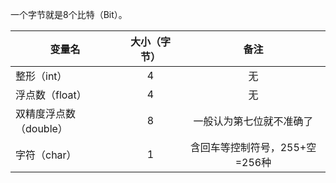 一个字节就是8个比特（Bit）。

| 变量名      | 大小（字节）     |备注     |
| ---------- | :-----------:  | :-----------: |
| 整形（int）     | 4     | 无     |
| 浮点数（float）|4       | 无    |
|双精度浮点数（double）|8  |一般认为第七位就不准确了|
|字符（char） | 1   |含回车等控制符号，255+空=256种|
